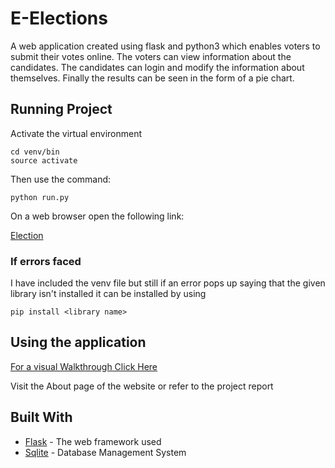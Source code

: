 # E-Elections
A web application created using flask and python3 which enables voters to submit their votes online. The voters can view information about the candidates. The candidates can login and modify the information about themselves. Finally the results can be seen in the form of a pie chart. 

## Running Project
Activate the virtual environment
```
cd venv/bin
source activate
```
Then use the command:
```
python run.py
```
On a web browser open the following link:

[Election](http://localhost:8080/)

### If errors faced

I have included the venv file but still if an error pops up saying that the given library isn't installed it can be installed by using 

```
pip install <library name>
```

## Using the application

[For a visual Walkthrough Click Here](https://www.youtube.com/watch?v=R9_H8i2uNOg&feature=youtu.be)

Visit the About page of the website or refer to the project report

## Built With

* [Flask](http://flask.pocoo.org/) - The web framework used
* [Sqlite](https://www.sqlite.org/index.html) - Database Management System
